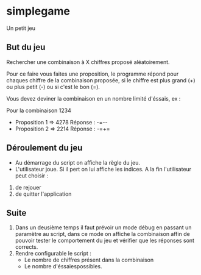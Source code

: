 # simplegame
Un petit jeu

## But du jeu

Rechercher une combinaison à X chiffres proposé aléatoirement.

Pour ce faire vous faites une proposition, le programme répond pour chaques chiffre de la combinaison proposée, si le chiffre est plus grand (+) ou plus petit (-) ou si c'est le bon (=).

Vous devez deviner la combinaison en un nombre limité d'éssais, ex :

Pour la combinaison 1234
- Proposition 1 => 4278 Réponse : -=--
- Proposition 2 => 2214 Réponse : -=+=

## Déroulement du jeu 

- Au démarrage du script on affiche la règle du jeu.
- L'utilisateur joue. Si il pert on lui affiche les indices.
A la fin l'utilisateur peut choisir :
1. de rejouer
2. de quitter l'application

## Suite

1. Dans un deusième temps il faut prévoir un mode débug en passant un paramètre au script, dans ce mode on affiche la combinaison affin de pouvoir tester le comportement du jeu et vérifier que les réponses sont corrects.
2. Rendre configurable le script :
    - Le nombre de chiffres présent dans la combinaison 
    - Le nombre d'éssaiespossibles.